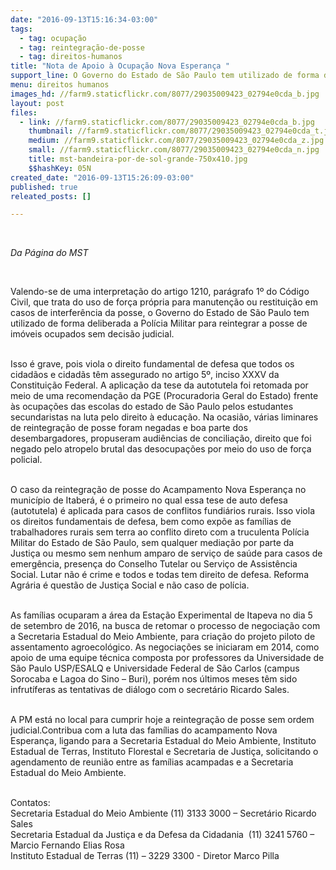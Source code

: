 ```yaml
---
date: "2016-09-13T15:16:34-03:00"
tags:
  - tag: ocupação
  - tag: reintegração-de-posse
  - tag: direitos-humanos
title: "Nota de Apoio à Ocupação Nova Esperança "
support_line: O Governo do Estado de São Paulo tem utilizado de forma deliberada a Polícia Militar para reintegrar a posse de imóveis ocupados sem decisão judicial
menu: direitos humanos
images_hd: //farm9.staticflickr.com/8077/29035009423_02794e0cda_b.jpg
layout: post
files:
  - link: //farm9.staticflickr.com/8077/29035009423_02794e0cda_b.jpg
    thumbnail: //farm9.staticflickr.com/8077/29035009423_02794e0cda_t.jpg
    medium: //farm9.staticflickr.com/8077/29035009423_02794e0cda_z.jpg
    small: //farm9.staticflickr.com/8077/29035009423_02794e0cda_n.jpg
    title: mst-bandeira-por-de-sol-grande-750x410.jpg
    $$hashKey: 05N
created_date: "2016-09-13T15:26:09-03:00"
published: true
releated_posts: []

---
```

<p>&nbsp;</p>

<p><em>Da P&aacute;gina do MST&nbsp;</em></p>

<p>&nbsp;</p>

<p>Valendo-se de uma interpreta&ccedil;&atilde;o do artigo 1210, par&aacute;grafo 1&ordm;&nbsp;do C&oacute;digo Civil, que trata do uso de for&ccedil;a pr&oacute;pria para manuten&ccedil;&atilde;o ou restitui&ccedil;&atilde;o em casos de interfer&ecirc;ncia da posse, o Governo do Estado de S&atilde;o Paulo tem utilizado de forma deliberada a Pol&iacute;cia Militar para reintegrar a posse de im&oacute;veis ocupados sem decis&atilde;o judicial.</p>

<p><br />
Isso &eacute; grave, pois viola o direito fundamental de defesa que todos os cidad&atilde;os e cidad&atilde;s t&ecirc;m assegurado no artigo 5&ordm;, inciso XXXV da Constitui&ccedil;&atilde;o Federal. A aplica&ccedil;&atilde;o da tese da autotutela foi retomada por meio de uma recomenda&ccedil;&atilde;o da PGE (Procuradoria Geral do Estado) frente &agrave;s ocupa&ccedil;&otilde;es das escolas do estado de S&atilde;o Paulo pelos estudantes secundaristas na luta pelo direito &agrave; educa&ccedil;&atilde;o. Na ocasi&atilde;o, v&aacute;rias liminares de reintegra&ccedil;&atilde;o de posse foram negadas e boa parte dos desembargadores, propuseram audi&ecirc;ncias de concilia&ccedil;&atilde;o, direito que foi negado pelo atropelo brutal das desocupa&ccedil;&otilde;es por meio do uso de for&ccedil;a policial.</p>

<p><br />
O caso da reintegra&ccedil;&atilde;o de posse do Acampamento Nova Esperan&ccedil;a no munic&iacute;pio de Itaber&aacute;, &eacute; o primeiro no qual essa tese de auto defesa (autotutela) &eacute; aplicada para casos de conflitos fundi&aacute;rios rurais. Isso viola os direitos fundamentais de defesa, bem como exp&otilde;e as fam&iacute;lias de trabalhadores rurais sem terra ao conflito direto com a truculenta Pol&iacute;cia Militar do Estado de S&atilde;o Paulo, sem qualquer media&ccedil;&atilde;o por parte da Justi&ccedil;a ou mesmo sem nenhum amparo de servi&ccedil;o de sa&uacute;de para casos de emerg&ecirc;ncia, presen&ccedil;a do Conselho Tutelar ou Servi&ccedil;o de Assist&ecirc;ncia Social. Lutar n&atilde;o &eacute; crime e todos e todas tem direito de defesa. Reforma Agr&aacute;ria &eacute; quest&atilde;o de Justi&ccedil;a Social e n&atilde;o caso de pol&iacute;cia.</p>

<p><br />
As fam&iacute;lias ocuparam a &aacute;rea da Esta&ccedil;&atilde;o Experimental de Itapeva no dia 5 de setembro de 2016, na busca de retomar o processo de negocia&ccedil;&atilde;o com a Secretaria Estadual do Meio Ambiente, para cria&ccedil;&atilde;o do projeto piloto de assentamento agroecol&oacute;gico. As negocia&ccedil;&otilde;es se iniciaram em 2014, como apoio de uma equipe t&eacute;cnica composta por professores da Universidade de S&atilde;o Paulo USP/ESALQ e Universidade Federal de S&atilde;o Carlos (campus Sorocaba e Lagoa do Sino &ndash; Buri), por&eacute;m nos &uacute;ltimos meses t&ecirc;m sido infrut&iacute;feras as tentativas de di&aacute;logo com o secret&aacute;rio Ricardo Sales.</p>

<p><br />
A PM est&aacute; no local para cumprir hoje a reintegra&ccedil;&atilde;o de posse sem ordem judicial.Contribua com a luta das fam&iacute;lias do acampamento Nova Esperan&ccedil;a, ligando para a Secretaria Estadual do Meio Ambiente, Instituto Estadual de Terras, Instituto Florestal e Secretaria de Justi&ccedil;a, solicitando o agendamento de reuni&atilde;o entre as fam&iacute;lias acampadas e a Secretaria Estadual do Meio Ambiente.</p>

<p><br />
Contatos:&nbsp;&nbsp; &nbsp;<br />
Secretaria Estadual do Meio Ambiente (11) 3133 3000 &ndash; Secret&aacute;rio Ricardo Sales<br />
Secretaria Estadual da Justi&ccedil;a e da Defesa da Cidadania &nbsp;(11) 3241 5760 &ndash; Marcio Fernando Elias Rosa<br />
Instituto Estadual de Terras (11) &ndash; 3229 3300 - Diretor Marco Pilla</p>

<p>&nbsp;</p>

<p>&nbsp;</p>
